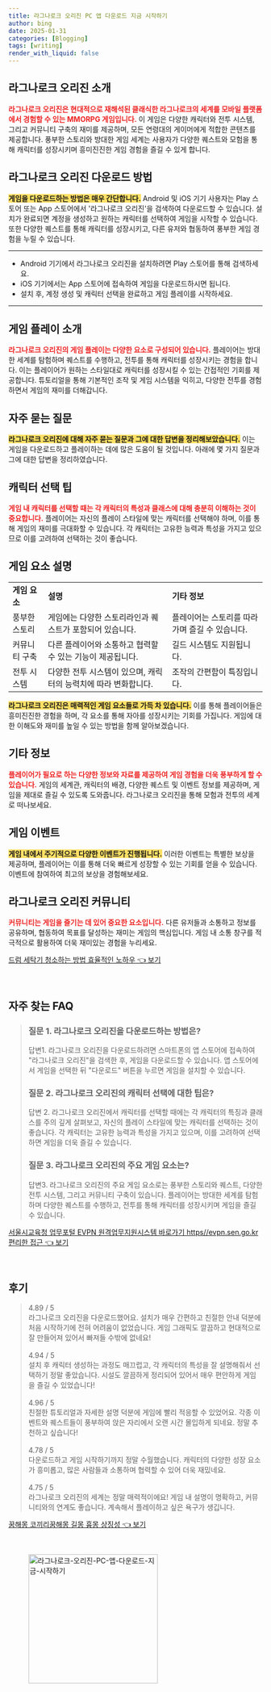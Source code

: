 ```yaml
---
title: 라그나로크 오리진 PC 앱 다운로드 지금 시작하기
author: bing
date: 2025-01-31
categories: [Blogging]
tags: [writing]
render_with_liquid: false
---
```



<h2 id='라그나로크_오리진_소개'>라그나로크 오리진 소개</h2>

<p><b><span style="color: #ee2323;">라그나로크 오리진은 현대적으로 재해석된 클래식한 라그나로크의 세계를 모바일 플랫폼에서 경험할 수 있는 MMORPG 게임입니다.</span></b> 이 게임은 다양한 캐릭터와 전투 시스템, 그리고 커뮤니티 구축의 재미를 제공하며, 모든 연령대의 게이머에게 적합한 콘텐츠를 제공합니다. 풍부한 스토리와 방대한 게임 세계는 사용자가 다양한 퀘스트와 모험을 통해 캐릭터를 성장시키며 흥미진진한 게임 경험을 즐길 수 있게 합니다.</p>

<h2 id='다운로드_방법'>라그나로크 오리진 다운로드 방법</h2>

<p><b><span style="background-color: #ffe066;">게임을 다운로드하는 방법은 매우 간단합니다.</span></b> Android 및 iOS 기기 사용자는 Play 스토어 또는 App 스토어에서 '라그나로크 오리진'을 검색하여 다운로드할 수 있습니다. 설치가 완료되면 계정을 생성하고 원하는 캐릭터를 선택하여 게임을 시작할 수 있습니다. 또한 다양한 퀘스트를 통해 캐릭터를 성장시키고, 다른 유저와 협동하여 풍부한 게임 경험을 누릴 수 있습니다.</p>

<hr />

<ul>
    <li>Android 기기에서 라그나로크 오리진을 설치하려면 Play 스토어를 통해 검색하세요.</li>
    <li>iOS 기기에서는 App 스토어에 접속하여 게임을 다운로드하시면 됩니다.</li>
    <li>설치 후, 계정 생성 및 캐릭터 선택을 완료하고 게임 플레이를 시작하세요.</li>
</ul>

<hr />

<h2 id='게임_플레이_소개'>게임 플레이 소개</h2>

<p><b><span style="color: #ee2323;">라그나로크 오리진의 게임 플레이는 다양한 요소로 구성되어 있습니다.</span></b> 플레이어는 방대한 세계를 탐험하며 퀘스트를 수행하고, 전투를 통해 캐릭터를 성장시키는 경험을 합니다. 이는 플레이어가 원하는 스타일대로 캐릭터를 성장시킬 수 있는 간접적인 기회를 제공합니다. 튜토리얼을 통해 기본적인 조작 및 게임 시스템을 익히고, 다양한 전투를 경험하면서 게임의 재미를 더해갑니다.</p>

<h2 id='자주_묻는_질문'>자주 묻는 질문</h2>

<p><b><span style="background-color: #ffe066;">라그나로크 오리진에 대해 자주 묻는 질문과 그에 대한 답변을 정리해보았습니다.</span></b> 이는 게임을 다운로드하고 플레이하는 데에 많은 도움이 될 것입니다. 아래에 몇 가지 질문과 그에 대한 답변을 정리하였습니다.</p>

<h2 id='캐릭터_선택_팁'>캐릭터 선택 팁</h2>

<p><b><span style="color: #ee2323;">게임 내 캐릭터를 선택할 때는 각 캐릭터의 특성과 클래스에 대해 충분히 이해하는 것이 중요합니다.</span></b> 플레이어는 자신의 플레이 스타일에 맞는 캐릭터를 선택해야 하며, 이를 통해 게임의 재미를 극대화할 수 있습니다. 각 캐릭터는 고유한 능력과 특성을 가지고 있으므로 이를 고려하여 선택하는 것이 좋습니다.</p>

<h2 id='게임_요소_설명'>게임 요소 설명</h2>

<table>
    <tr>
        <td><b>게임 요소</b></td>
        <td><b>설명</b></td>
        <td><b>기타 정보</b></td>
    </tr>
    <tr>
        <td>풍부한 스토리</td>
        <td>게임에는 다양한 스토리라인과 퀘스트가 포함되어 있습니다.</td>
        <td>플레이어는 스토리를 따라가며 즐길 수 있습니다.</td>
    </tr>
    <tr>
        <td>커뮤니티 구축</td>
        <td>다른 플레이어와 소통하고 협력할 수 있는 기능이 제공됩니다.</td>
        <td>길드 시스템도 지원됩니다.</td>
    </tr>
    <tr>
        <td>전투 시스템</td>
        <td>다양한 전투 시스템이 있으며, 캐릭터의 능력치에 따라 변화합니다.</td>
        <td>조작의 간편함이 특징입니다.</td>
    </tr>
</table>

<p><b><span style="background-color: #ffe066;">라그나로크 오리진은 매력적인 게임 요소들로 가득 차 있습니다.</span></b> 이를 통해 플레이어들은 흥미진진한 경험을 하며, 각 요소를 통해 자아를 성장시키는 기회를 가집니다. 게임에 대한 이해도와 재미를 높일 수 있는 방법을 함께 알아보겠습니다.</p>

<h2 id='기타_정보'>기타 정보</h2>

<p><b><span style="color: #ee2323;">플레이어가 필요로 하는 다양한 정보와 자료를 제공하여 게임 경험을 더욱 풍부하게 할 수 있습니다.</span></b> 게임의 세계관, 캐릭터의 배경, 다양한 퀘스트 및 이벤트 정보를 제공하며, 게임을 제대로 즐길 수 있도록 도와줍니다. 라그나로크 오리진을 통해 모험과 전투의 세계로 떠나보세요.</p>

<h2 id='게임_이벤트'>게임 이벤트</h2>

<p><b><span style="background-color: #ffe066;">게임 내에서 주기적으로 다양한 이벤트가 진행됩니다.</span></b> 이러한 이벤트는 특별한 보상을 제공하며, 플레이어는 이를 통해 더욱 빠르게 성장할 수 있는 기회를 얻을 수 있습니다. 이벤트에 참여하여 최고의 보상을 경험해보세요.</p>

<h2 id='라그나로크_오리진_커뮤니티'>라그나로크 오리진 커뮤니티</h2>

<p><b><span style="color: #ee2323;">커뮤니티는 게임을 즐기는 데 있어 중요한 요소입니다.</span></b> 다른 유저들과 소통하고 정보를 공유하며, 협동하여 목표를 달성하는 재미는 게임의 핵심입니다. 게임 내 소통 창구를 적극적으로 활용하여 더욱 재미있는 경험을 누리세요.</p>


<p><a class="click-button" title="드럼 세탁기 청소하는 방법 효율적인 노하우" href="https://blackassets.github.io/posts/%EB%93%9C%EB%9F%BC-%EC%84%B8%ED%83%81%EA%B8%B0-%EC%B2%AD%EC%86%8C%ED%95%98%EB%8A%94-%EB%B0%A9%EB%B2%95-%ED%9A%A8%EC%9C%A8%EC%A0%81%EC%9D%B8-%EB%85%B8%ED%95%98%EC%9A%B0/" rel="dofollow">드럼 세탁기 청소하는 방법 효율적인 노하우 👈 보기</a></p><br>
<h2 id='자주_찾는_FAQ'>자주 찾는 FAQ</h2>
<div itemscope="" itemtype="https://schema.org/FAQPage"> 
<blockquote> 
<div itemscope="" itemprop="mainEntity" itemtype="https://schema.org/Question"> 
<h3 itemprop="name">질문 1. 라그나로크 오리진을 다운로드하는 방법은?</h3> 
<div itemscope="" itemprop="acceptedAnswer" itemtype="https://schema.org/Answer"> 
<span itemprop="text"> 
<p>답변1. 라그나로크 오리진을 다운로드하려면 스마트폰의 앱 스토어에 접속하여 "라그나로크 오리진"을 검색한 후, 게임을 다운로드할 수 있습니다. 앱 스토어에서 게임을 선택한 뒤 "다운로드" 버튼을 누르면 게임을 설치할 수 있습니다.</p> 
</span> 
</div> 
</div> 
<div itemscope="" itemprop="mainEntity" itemtype="https://schema.org/Question"> 
<h3 itemprop="name">질문 2. 라그나로크 오리진의 캐릭터 선택에 대한 팁은?</h3> 
<div itemscope="" itemprop="acceptedAnswer" itemtype="https://schema.org/Answer"> 
<span itemprop="text"> 
<p>답변 2. 라그나로크 오리진에서 캐릭터를 선택할 때에는 각 캐릭터의 특징과 클래스를 주의 깊게 살펴보고, 자신의 플레이 스타일에 맞는 캐릭터를 선택하는 것이 좋습니다. 각 캐릭터는 고유한 능력과 특성을 가지고 있으며, 이를 고려하여 선택하면 게임을 더욱 즐길 수 있습니다.</p> 
</span> 
</div> 
</div> 
<div itemscope="" itemprop="mainEntity" itemtype="https://schema.org/Question"> 
<h3 itemprop="name">질문 3. 라그나로크 오리진의 주요 게임 요소는?</h3> 
<div itemscope="" itemprop="acceptedAnswer" itemtype="https://schema.org/Answer"> 
<span itemprop="text"> 
<p>답변3. 라그나로크 오리진의 주요 게임 요소로는 풍부한 스토리와 퀘스트, 다양한 전투 시스템, 그리고 커뮤니티 구축이 있습니다. 플레이어는 방대한 세계를 탐험하며 다양한 퀘스트를 수행하고, 전투를 통해 캐릭터를 성장시키며 게임을 즐길 수 있습니다.</p> 
</span> 
</div> 
</div> 
</blockquote> 
</div>
<p><a class="click-button" title="서울시교육청 업무포털 EVPN 원격업무지원시스템 바로가기 https//evpn.sen.go.kr 편리한 접근" href="https://blackassets.github.io/posts/%EC%84%9C%EC%9A%B8%EC%8B%9C%EA%B5%90%EC%9C%A1%EC%B2%AD-%EC%97%85%EB%AC%B4%ED%8F%AC%ED%84%B8-EVPN-%EC%9B%90%EA%B2%A9%EC%97%85%EB%AC%B4%EC%A7%80%EC%9B%90%EC%8B%9C%EC%8A%A4%ED%85%9C-%EB%B0%94%EB%A1%9C%EA%B0%80%EA%B8%B0-httpsevpn.sen.go.kr-%ED%8E%B8%EB%A6%AC%ED%95%9C-%EC%A0%91%EA%B7%BC/" rel="dofollow">서울시교육청 업무포털 EVPN 원격업무지원시스템 바로가기 https//evpn.sen.go.kr 편리한 접근 👈 보기</a></p><br>
<h2 id='후기'>후기</h2>
<div itemscope itemtype="https://schema.org/Product">
  <blockquote>
  <div itemprop="review" itemscope itemtype="https://schema.org/Review">
      <div itemprop="reviewRating" itemscope itemtype="https://schema.org/Rating"> <span itemprop="ratingValue">4.89</span> / <span itemprop="bestRating">5</span> </div>
      <span itemprop="reviewBody">라그나로크 오리진을 다운로드했어요. 설치가 매우 간편하고 친절한 안내 덕분에 처음 시작하기에 전혀 어려움이 없었습니다. 게임 그래픽도 깔끔하고 현대적으로 잘 만들어져 있어서 빠져들 수밖에 없네요!</span>
  </div>
  <br>
  <div itemprop="review" itemscope itemtype="https://schema.org/Review">
      <div itemprop="reviewRating" itemscope itemtype="https://schema.org/Rating"> <span itemprop="ratingValue">4.94</span> / <span itemprop="bestRating">5</span> </div>
      <span itemprop="reviewBody">설치 후 캐릭터 생성하는 과정도 매끄럽고, 각 캐릭터의 특성을 잘 설명해줘서 선택하기 정말 좋았습니다. 시설도 깔끔하게 정리되어 있어서 매우 편안하게 게임을 즐길 수 있었습니다!</span>
  </div>
  <br>
  <div itemprop="review" itemscope itemtype="https://schema.org/Review">
      <div itemprop="reviewRating" itemscope itemtype="https://schema.org/Rating"> <span itemprop="ratingValue">4.96</span> / <span itemprop="bestRating">5</span> </div>
      <span itemprop="reviewBody">친절한 튜토리얼과 자세한 설명 덕분에 게임에 빨리 적응할 수 있었어요. 각종 이벤트와 퀘스트들이 풍부하여 앉은 자리에서 오랜 시간 몰입하게 되네요. 정말 추천하고 싶습니다!</span>
  </div>
  <br>
  <div itemprop="review" itemscope itemtype="https://schema.org/Review">
      <div itemprop="reviewRating" itemscope itemtype="https://schema.org/Rating"> <span itemprop="ratingValue">4.78</span> / <span itemprop="bestRating">5</span> </div>
      <span itemprop="reviewBody">다운로드하고 게임 시작하기까지 정말 수월했습니다. 캐릭터의 다양한 성장 요소가 흥미롭고, 많은 사람들과 소통하며 협력할 수 있어 더욱 재밌네요.</span>
  </div>
  <br>
  <div itemprop="review" itemscope itemtype="https://schema.org/Review">
      <div itemprop="reviewRating" itemscope itemtype="https://schema.org/Rating"> <span itemprop="ratingValue">4.75</span> / <span itemprop="bestRating">5</span> </div>
      <span itemprop="reviewBody">라그나로크 오리진의 세계는 정말 매력적이에요! 게임 내 설명이 명확하고, 커뮤니티와의 연계도 좋습니다. 계속해서 플레이하고 싶은 욕구가 생깁니다.</span>
  </div>
  </blockquote>
</div>
<p><a class="click-button" title="꿈해몽 코끼리꿈해몽 길몽 흉몽 상징성" href="https://blackassets.github.io/posts/%EA%BF%88%ED%95%B4%EB%AA%BD-%EC%BD%94%EB%81%BC%EB%A6%AC%EA%BF%88%ED%95%B4%EB%AA%BD-%EA%B8%B8%EB%AA%BD-%ED%9D%89%EB%AA%BD-%EC%83%81%EC%A7%95%EC%84%B1/" rel="dofollow">꿈해몽 코끼리꿈해몽 길몽 흉몽 상징성 👈 보기</a></p><br>
<figure class="image"><img src="https://blackassets.github.io/assets/img/thumbnail/라그나로크-오리진-PC-앱-다운로드-지금-시작하기.webp" alt="라그나로크-오리진-PC-앱-다운로드-지금-시작하기" width="256" height="256"></figure>